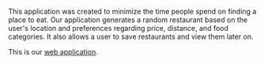 This application was created to minimize the time people spend on finding a place to eat. Our application generates a random restaurant based on the user's location and preferences regarding price, distance, and food categories. It also allows a user to save restaurants and view them later on.

This is our <a href="https://info340d-au18.github.io/project-kaylamchea/" target="_blank">web application</a>.
